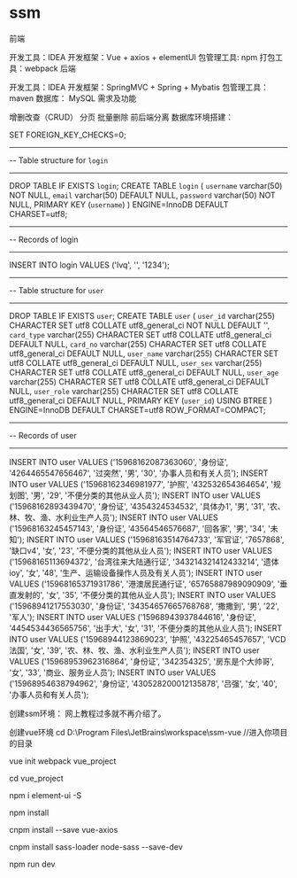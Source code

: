 # ssm
前端

开发工具：IDEA
开发框架：Vue + axios + elementUI
包管理工具: npm
打包工具：webpack
后端

开发工具：IDEA
开发框架：SpringMVC + Spring + Mybatis
包管理工具：maven
数据库： MySQL
需求及功能

增删改查（CRUD）
分页
批量删除
前后端分离
数据库环境搭建：

SET FOREIGN_KEY_CHECKS=0;
-- ----------------------------
-- Table structure for `login`
-- ----------------------------
DROP TABLE IF EXISTS `login`;
CREATE TABLE `login` (
  `username` varchar(50) NOT NULL,
  `email` varchar(50) DEFAULT NULL,
  `password` varchar(50) NOT NULL,
  PRIMARY KEY (`username`)
) ENGINE=InnoDB DEFAULT CHARSET=utf8;

-- ----------------------------
-- Records of login
-- ----------------------------
INSERT INTO login VALUES ('lvq', '', '1234');

-- ----------------------------
-- Table structure for `user`
-- ----------------------------
DROP TABLE IF EXISTS `user`;
CREATE TABLE `user` (
  `user_id` varchar(255) CHARACTER SET utf8 COLLATE utf8_general_ci NOT NULL DEFAULT '',
  `card_type` varchar(255) CHARACTER SET utf8 COLLATE utf8_general_ci DEFAULT NULL,
  `card_no` varchar(255) CHARACTER SET utf8 COLLATE utf8_general_ci DEFAULT NULL,
  `user_name` varchar(255) CHARACTER SET utf8 COLLATE utf8_general_ci DEFAULT NULL,
  `user_sex` varchar(255) CHARACTER SET utf8 COLLATE utf8_general_ci DEFAULT NULL,
  `user_age` varchar(255) CHARACTER SET utf8 COLLATE utf8_general_ci DEFAULT NULL,
  `user_role` varchar(255) CHARACTER SET utf8 COLLATE utf8_general_ci DEFAULT NULL,
  PRIMARY KEY (`user_id`) USING BTREE
) ENGINE=InnoDB DEFAULT CHARSET=utf8 ROW_FORMAT=COMPACT;

-- ----------------------------
-- Records of user
-- ----------------------------
INSERT INTO user VALUES ('15968162087363060', '身份证', '4264465547656467', '过突然', '男', '30', '办事人员和有关人员');
INSERT INTO user VALUES ('15968162346981977', '护照', '432532654364654', '规划图', '男', '29', '不便分类的其他从业人员');
INSERT INTO user VALUES ('15968162893439470', '身份证', '4354324534532', '具体办1', '男', '31', '农、林、牧、渔、水利业生产人员');
INSERT INTO user VALUES ('15968163245457143', '身份证', '43564546576687', '回各家', '男', '34', '未知');
INSERT INTO user VALUES ('15968163514764733', '军官证', '7657868', '缺口v4', '女', '23', '不便分类的其他从业人员');
INSERT INTO user VALUES ('15968165113694372', '台湾往来大陆通行证', '343214321412433214', '遗体ioy', '女', '48', '生产、运输设备操作人员及有关人员');
INSERT INTO user VALUES ('15968165371931786', '港澳居民通行证', '65765887989090909', '垂直发射的', '女', '35', '不便分类的其他从业人员');
INSERT INTO user VALUES ('15968941217553030', '身份证', '34354657665768768', '撒撒到', '男', '22', '军人');
INSERT INTO user VALUES ('15968943937844616', '身份证', '4454534436565756', '出手大', '女', '31', '不便分类的其他从业人员');
INSERT INTO user VALUES ('15968944123869023', '护照', '43225465457657', 'VCD法国', '女', '39', '农、林、牧、渔、水利业生产人员');
INSERT INTO user VALUES ('15968953962316864', '身份证', '342354325', '房东是个大帅哥', '女', '33', '商业、服务业人员');
INSERT INTO user VALUES ('15968954638794962', '身份证', '430528200012135878', '吕强', '女', '40', '办事人员和有关人员');







创建ssm环境：
网上教程过多就不再介绍了。

创建vue环境
cd D:\Program Files\JetBrains\workspace\ssm-vue   //进入你项目的目录

vue init webpack vue_project

cd vue_project

npm i element-ui -S

npm install

cnpm install --save vue-axios

cnpm install sass-loader node-sass --save-dev

npm run dev


